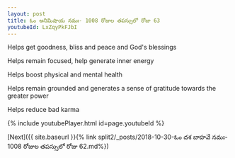 ```yaml
---
layout: post
title: ఓం అనిమిషాయ నమః- 1008 రోజుల తపస్సులో రోజు 63
youtubeId: LxZqyPkFJbI
---
```

 
 
Helps get goodness, bliss and peace and God's blessings
 
Helps remain focused, help generate inner energy 
 
Helps boost physical and mental health 
 
Helps remain grounded and generates a sense of gratitude towards the greater power 
 
Helps reduce bad karma
 
 
 
 


{% include youtubePlayer.html id=page.youtubeId %}
 
[Next]({{ site.baseurl }}{% link  split2/_posts/2018-10-30-ఓం దశ బాహవే నమః- 1008 రోజుల తపస్సులో రోజు 62.md%})
 
